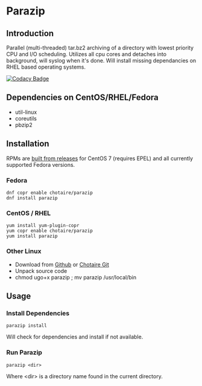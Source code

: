 # Parazip

## Introduction

Parallel (multi-threaded) tar.bz2 archiving of a directory with lowest priority CPU and I/O scheduling. Utilizes all cpu cores and detaches into background, will syslog when it's done. Will install missing dependancies on RHEL based operating systems.

[![Codacy Badge](https://api.codacy.com/project/badge/Grade/3957b4329a2f43348d6c90049f6d427f)](https://www.codacy.com/app/chotaire/parazip?utm_source=github.com&amp;utm_medium=referral&amp;utm_content=chotaire/parazip&amp;utm_campaign=Badge_Grade)

## Dependencies on CentOS/RHEL/Fedora
*   util-linux
*   coreutils
*   pbzip2

## Installation

RPMs are [built from releases](https://copr.fedorainfracloud.org/coprs/chotaire/parazip/ "Parazip Repos on Fedora copr") for CentOS 7 (requires EPEL) and all currently supported Fedora versions.

### Fedora
```Shell
dnf copr enable chotaire/parazip
dnf install parazip
```

### CentOS / RHEL
```Shell
yum install yum-plugin-copr
yum copr enable chotaire/parazip
yum install parazip
```

### Other Linux
*   Download from [Github](https://github.com/chotaire/parazip/releases) or [Chotaire Git](https://git.chotaire.net/chotaire/parazip/releases)
*   Unpack source code
*   chmod ugo+x parazip ; mv parazip /usr/local/bin

## Usage

### Install Dependencies

`parazip install`

Will check for dependencies and install if not available.

### Run Parazip

`parazip <dir>`

Where \<dir\> is a directory name found in the current directory.